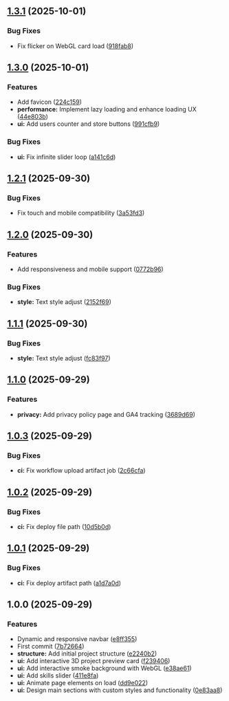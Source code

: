 ## [1.3.1](https://github.com/kpulka247/portfolio-kpulka/compare/v1.3.0...v1.3.1) (2025-10-01)

### Bug Fixes

* Fix flicker on WebGL card load ([918fab8](https://github.com/kpulka247/portfolio-kpulka/commit/918fab80a86fba20b660e66b6e65d3602c823ce4))

## [1.3.0](https://github.com/kpulka247/portfolio-kpulka/compare/v1.2.1...v1.3.0) (2025-10-01)

### Features

* Add favicon ([224c159](https://github.com/kpulka247/portfolio-kpulka/commit/224c159e720474b0ce18328f9d0bbfa42463a9a8))
* **performance:** Implement lazy loading and enhance loading UX ([44e803b](https://github.com/kpulka247/portfolio-kpulka/commit/44e803b4a207bdfd622a2dfaa4adceab4b7c69b7))
* **ui:** Add users counter and store buttons ([991cfb9](https://github.com/kpulka247/portfolio-kpulka/commit/991cfb94c8fa5ec4977045d0832176d3a25fba41))

### Bug Fixes

* **ui:** Fix infinite slider loop ([a141c6d](https://github.com/kpulka247/portfolio-kpulka/commit/a141c6dd04ec84c4ee76cc1dd93c0799e7060b1f))

## [1.2.1](https://github.com/kpulka247/portfolio-kpulka/compare/v1.2.0...v1.2.1) (2025-09-30)

### Bug Fixes

* Fix touch and mobile compatibility ([3a53fd3](https://github.com/kpulka247/portfolio-kpulka/commit/3a53fd36227fff961c08b938fb42a5d4fc542c8b))

## [1.2.0](https://github.com/kpulka247/portfolio-kpulka/compare/v1.1.1...v1.2.0) (2025-09-30)

### Features

* Add responsiveness and mobile support ([0772b96](https://github.com/kpulka247/portfolio-kpulka/commit/0772b968d08d7498aeb254f91e0c0612a21b2ed5))

### Bug Fixes

* **style:** Text style adjust ([2152f69](https://github.com/kpulka247/portfolio-kpulka/commit/2152f692c5fd59b2cbb4bb9c0eafadcb2a1b5ad7))

## [1.1.1](https://github.com/kpulka247/portfolio-kpulka/compare/v1.1.0...v1.1.1) (2025-09-30)

### Bug Fixes

* **style:** Text style adjust ([fc83f97](https://github.com/kpulka247/portfolio-kpulka/commit/fc83f972ac8062e8b22b1158e9a117cf85587256))

## [1.1.0](https://github.com/kpulka247/portfolio-kpulka/compare/v1.0.3...v1.1.0) (2025-09-29)

### Features

* **privacy:** Add privacy policy page and GA4 tracking ([3689d69](https://github.com/kpulka247/portfolio-kpulka/commit/3689d6955f5a526d63fb98b0f0146317199a3f00))

## [1.0.3](https://github.com/kpulka247/portfolio-kpulka/compare/v1.0.2...v1.0.3) (2025-09-29)

### Bug Fixes

* **ci:** Fix workflow upload artifact job ([2c66cfa](https://github.com/kpulka247/portfolio-kpulka/commit/2c66cfa1ad5f48e3ccf047918d355ec0f4ede139))

## [1.0.2](https://github.com/kpulka247/portfolio-kpulka/compare/v1.0.1...v1.0.2) (2025-09-29)

### Bug Fixes

* **ci:** Fix deploy file path ([10d5b0d](https://github.com/kpulka247/portfolio-kpulka/commit/10d5b0d39d6360af2f029f7b63d7dd9808e26f1f))

## [1.0.1](https://github.com/kpulka247/portfolio-kpulka/compare/v1.0.0...v1.0.1) (2025-09-29)

### Bug Fixes

* **ci:** Fix deploy artifact path ([a1d7a0d](https://github.com/kpulka247/portfolio-kpulka/commit/a1d7a0d915415ef648fee32cbb657cdcb011318e))

## 1.0.0 (2025-09-29)

### Features

* Dynamic and responsive navbar ([e8ff355](https://github.com/kpulka247/portfolio-kpulka/commit/e8ff3552522514ce1594d76e00297e63fd5c1c13))
* First commit ([7b72664](https://github.com/kpulka247/portfolio-kpulka/commit/7b7266484818197f5fe68d2be5b2fa1d3f998e25))
* **structure:** Add initial project structure ([e2240b2](https://github.com/kpulka247/portfolio-kpulka/commit/e2240b2c74c490875ed3b54c9b2a9d9b2d04b1d5))
* **ui:** Add interactive 3D project preview card ([f239406](https://github.com/kpulka247/portfolio-kpulka/commit/f2394066db377cf86eed14029a668cf53d871f15))
* **ui:** Add interactive smoke background with WebGL ([e38ae61](https://github.com/kpulka247/portfolio-kpulka/commit/e38ae6131d7e0ace1e47c80a68bb83310fdb322b))
* **ui:** Add skills slider ([411e8fa](https://github.com/kpulka247/portfolio-kpulka/commit/411e8fa6bc7245fa42cbb0ffe0edda124e95a814))
* **ui:** Animate page elements on load ([dd9e022](https://github.com/kpulka247/portfolio-kpulka/commit/dd9e0226a1bff753201402d5ab44326309c38bde))
* **ui:** Design main sections with custom styles and functionality ([0e83aa8](https://github.com/kpulka247/portfolio-kpulka/commit/0e83aa84661675bab530da39f61039fb181315e8))
